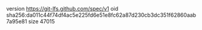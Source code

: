 version https://git-lfs.github.com/spec/v1
oid sha256:da011c44f74df4ac5e225fd6e51e8fc62a87d230cb3dc351f62860aab7a95e81
size 47015
